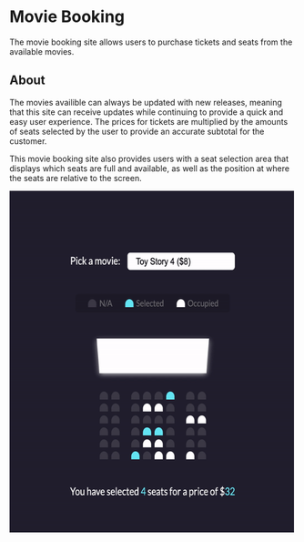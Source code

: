 # Movie Booking

The movie booking site allows users to purchase tickets and seats from the available movies.

## About

The movies availible can always be updated with new releases, meaning that this site can receive updates while continuing to provide a quick and easy user experience. The prices for tickets are multiplied by the amounts of seats selected by the user to provide an accurate subtotal for the customer. 

This movie booking site also provides users with a seat selection area that displays which seats are full and available, as well as the position at where the seats are relative to the screen.    

<img src="./ezgif.com-gif-maker.gif" alt="ezgif.com-gif-maker" width="500" height="600">



